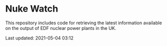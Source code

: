 # Nuke Watch

This repository includes code for retrieving the latest information available on the output of EDF nuclear power plants in the UK.

Last updated: 2021-05-04 03:12